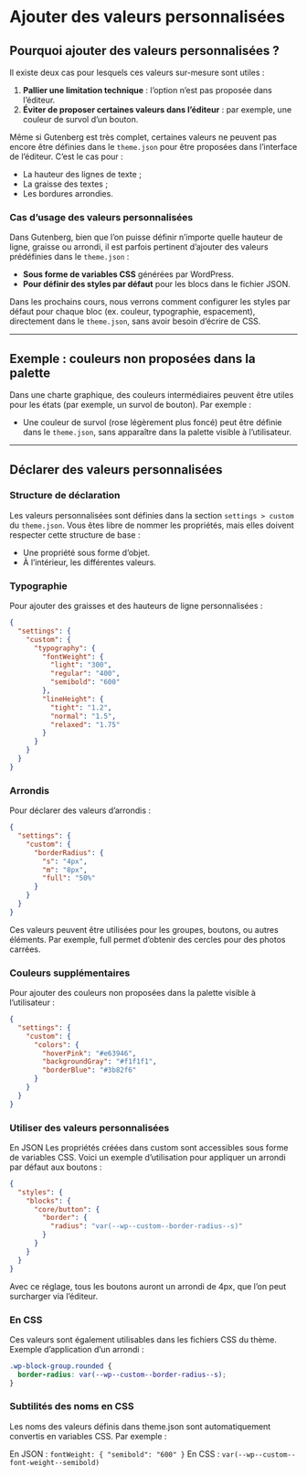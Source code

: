 # Ajouter des valeurs personnalisées

## Pourquoi ajouter des valeurs personnalisées ?
Il existe deux cas pour lesquels ces valeurs sur-mesure sont utiles :

1. **Pallier une limitation technique** : l’option n’est pas proposée dans l’éditeur.
2. **Éviter de proposer certaines valeurs dans l’éditeur** : par exemple, une couleur de survol d’un bouton.

Même si Gutenberg est très complet, certaines valeurs ne peuvent pas encore être définies dans le `theme.json` pour être proposées dans l’interface de l’éditeur. C’est le cas pour :

- La hauteur des lignes de texte ;
- La graisse des textes ;
- Les bordures arrondies.

### Cas d’usage des valeurs personnalisées
Dans Gutenberg, bien que l’on puisse définir n’importe quelle hauteur de ligne, graisse ou arrondi, il est parfois pertinent d’ajouter des valeurs prédéfinies dans le `theme.json` :

- **Sous forme de variables CSS** générées par WordPress.
- **Pour définir des styles par défaut** pour les blocs dans le fichier JSON.

Dans les prochains cours, nous verrons comment configurer les styles par défaut pour chaque bloc (ex. couleur, typographie, espacement), directement dans le `theme.json`, sans avoir besoin d’écrire de CSS.

---

## Exemple : couleurs non proposées dans la palette
Dans une charte graphique, des couleurs intermédiaires peuvent être utiles pour les états (par exemple, un survol de bouton). Par exemple :

- Une couleur de survol (rose légèrement plus foncé) peut être définie dans le `theme.json`, sans apparaître dans la palette visible à l’utilisateur.

---

## Déclarer des valeurs personnalisées

### Structure de déclaration
Les valeurs personnalisées sont définies dans la section `settings > custom` du `theme.json`. Vous êtes libre de nommer les propriétés, mais elles doivent respecter cette structure de base : 

- Une propriété sous forme d’objet.
- À l’intérieur, les différentes valeurs.

### Typographie
Pour ajouter des graisses et des hauteurs de ligne personnalisées :

```json
{
  "settings": {
    "custom": {
      "typography": {
        "fontWeight": {
          "light": "300",
          "regular": "400",
          "semibold": "600"
        },
        "lineHeight": {
          "tight": "1.2",
          "normal": "1.5",
          "relaxed": "1.75"
        }
      }
    }
  }
}
```

### Arrondis
Pour déclarer des valeurs d’arrondis :

```json
{
  "settings": {
    "custom": {
      "borderRadius": {
        "s": "4px",
        "m": "8px",
        "full": "50%"
      }
    }
  }
}
```

Ces valeurs peuvent être utilisées pour les groupes, boutons, ou autres éléments. Par exemple, full permet d’obtenir des cercles pour des photos carrées.

### Couleurs supplémentaires
Pour ajouter des couleurs non proposées dans la palette visible à l’utilisateur :

```json
{
  "settings": {
    "custom": {
      "colors": {
        "hoverPink": "#e63946",
        "backgroundGray": "#f1f1f1",
        "borderBlue": "#3b82f6"
      }
    }
  }
}
```

### Utiliser des valeurs personnalisées
En JSON
Les propriétés créées dans custom sont accessibles sous forme de variables CSS. Voici un exemple d’utilisation pour appliquer un arrondi par défaut aux boutons :

```json
{
  "styles": {
    "blocks": {
      "core/button": {
        "border": {
          "radius": "var(--wp--custom--border-radius--s)"
        }
      }
    }
  }
}
```

Avec ce réglage, tous les boutons auront un arrondi de 4px, que l’on peut surcharger via l’éditeur.

### En CSS
Ces valeurs sont également utilisables dans les fichiers CSS du thème. Exemple d’application d’un arrondi :

```css
.wp-block-group.rounded {
  border-radius: var(--wp--custom--border-radius--s);
}
```

### Subtilités des noms en CSS
Les noms des valeurs définis dans theme.json sont automatiquement convertis en variables CSS. Par exemple :

En JSON : `fontWeight: { "semibold": "600" }`
En CSS : `var(--wp--custom--font-weight--semibold)`
